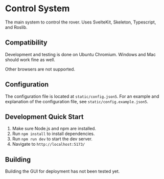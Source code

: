 # Control System

The main system to control the rover. Uses SvelteKit, Skeleton, Typescript, and Roslib.

## Compatibility

Development and testing is done on Ubuntu Chromium. Windows and Mac should work fine as well.

Other browsers are not supported.

## Configuration

The configuration file is located at `static/config.json5`.
For an example and explanation of the configuration file, see `static/config.example.json5`.

## Development Quick Start

1. Make sure Node.js and npm are installed.
2. Run `npm install` to install dependencies.
3. Run `npm run dev` to start the dev server.
4. Navigate to `http://localhost:5173/`

## Building

Building the GUI for deployment has not been tested yet.

